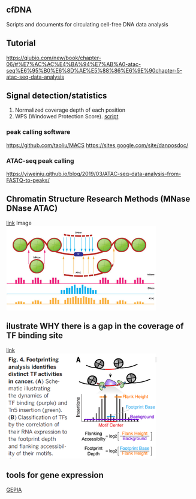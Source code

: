 ## cfDNA
Scripts and documents for circulating cell-free DNA data analysis

## Tutorial
https://qiubio.com/new/book/chapter-06/#%E7%AC%AC%E4%BA%94%E7%AB%A0-atac-seq%E6%95%B0%E6%8D%AE%E5%88%86%E6%9E%90chapter-5-atac-seq-data-analysis

## Signal detection/statistics
1. Normalized coverage depth of each position
2. WPS (Windowed Protection Score). [script](https://github.com/shendurelab/cfDNA/blob/master/extractReadStartsFromBAM2Wig.py)

### peak calling software
https://github.com/taoliu/MACS
https://sites.google.com/site/danposdoc/

### ATAC-seq peak calling
https://yiweiniu.github.io/blog/2019/03/ATAC-seq-data-analysis-from-FASTQ-to-peaks/

## Chromatin Structure Research Methods (MNase DNase ATAC)
[link](https://www.labome.com/method/Chromatin-Structure-Research-Methods.html)
Image  
<img src="img/chromtain_access.jpg" width = "400" div align=center > 

## ilustrate WHY there is a gap in the coverage of TF binding site
[link](https://www.biostars.org/p/347703/)  
<img src="img/TFBS_gap.png" width = "400" >  

## tools for gene expression
[GEPIA](http://gepia.cancer-pku.cn/detail.php?gene=DNASE1L3)



